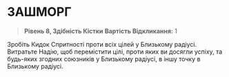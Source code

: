 ﻿# ЗАШМОРГ

> **Рівень 8, Здібність Кістки**
> **Вартість Відкликання:** 1

Зробіть Кидок Спритності проти всіх цілей у Близькому радіусі. Витратьте Надію, щоб перемістити цілі, проти яких ви досягли успіху, та будь-яких згодних союзників у Близькому радіусі, в іншу точку в Близькому радіусі.